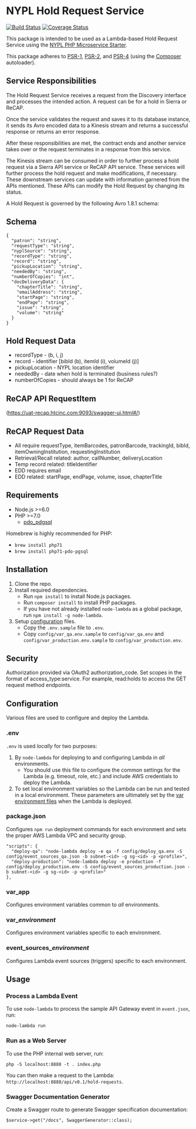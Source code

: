 # NYPL Hold Request Service

[![Build Status](https://travis-ci.org/NYPL/hold-request-service.svg?branch=master)](https://travis-ci.org/NYPL/hold-request-service)
[![Coverage Status](https://coveralls.io/repos/github/NYPL/hold-request-service/badge.svg?branch=master)](https://coveralls.io/github/NYPL/hold-request-service?branch=master)

This package is intended to be used as a Lambda-based Hold Request Service using the [NYPL PHP Microservice Starter](https://github.com/NYPL/php-microservice-starter).

This package adheres to [PSR-1](http://www.php-fig.org/psr/psr-1/), [PSR-2](http://www.php-fig.org/psr/psr-2/), and [PSR-4](http://www.php-fig.org/psr/psr-4/) (using the [Composer](https://getcomposer.org/) autoloader).

## Service Responsibilities

The Hold Request Service receives a request from the Discovery interface
and processes the intended action. A request can be for a hold in Sierra
or ReCAP.

Once the service validates the request and saves it to its database instance,
it sends its Avro encoded data to a Kinesis stream and returns a successful
response or returns an error response.

After these responsibilities are met, the contract ends and another
service takes over or the request terminates in a response from this
service.

The Kinesis stream can be consumed in order to further process a hold
request via a Sierra API service or ReCAP API service. These services
will further process the hold request and make modifications, if necessary.
These downstream services can update with information garnered from the
APIs mentioned. These APIs can modify the Hold Request by changing its
status.

A Hold Request is governed by the following Avro 1.8.1 schema:

## Schema
~~~
{
  "patron": "string",
  "requestType": "string",
  "nyplSource": "string",
  "recordType": "string",
  "record": "string",
  "pickupLocation": "string",
  "neededBy": "string",
  "numberOfCopies": "int",
  "docDeliveryData": {
    "chapterTitle": "string",
    "emailAddress": "string",
    "startPage": "string",
    "endPage": "string",
    "issue": "string",
    "volume": "string"
  }
}
~~~

## Hold Request Data

* recordType - (b, i, j)
* record - identifier [bibId (b), itemId (i), volumeId (j)]
* pickupLocation - NYPL location identifier
* neededBy - date when hold is terminated (business rules?)
* numberOfCopies - should always be 1 for ReCAP

## ReCAP API RequestItem
(https://uat-recap.htcinc.com:9093/swagger-ui.html#/)

## ReCAP Request Data

* All require requestType, itemBarcodes, patronBarcode, trackingId, bibId,
itemOwningInstitution, requestingInstitution
* Retrieval/Recall related: author, callNumber, deliveryLocation
* Temp record related: titleIdentifier
* EDD requires email
* EDD related: startPage, endPage, volume, issue, chapterTitle

## Requirements

* Node.js >=6.0
* PHP >=7.0 
  * [pdo_pdgsql](http://php.net/manual/en/ref.pdo-pgsql.php)

Homebrew is highly recommended for PHP:
  * `brew install php71`
  * `brew install php71-pdo-pgsql`
  
## Installation

1. Clone the repo.
2. Install required dependencies.
   * Run `npm install` to install Node.js packages.
   * Run `composer install` to install PHP packages.
   * If you have not already installed `node-lambda` as a global package, run `npm install -g node-lambda`.
3. Setup [configuration](#configuration) files.
   * Copy the `.env.sample` file to `.env`.
   * Copy `config/var_qa.env.sample` to `config/var_qa.env` and `config/var_production.env.sample` to `config/var_production.env`.

## Security

Authorization provided via OAuth2 authorization_code. Set scopes in the format of access_type:service.
For example, read:holds to access the GET request method endpoints.

## Configuration

Various files are used to configure and deploy the Lambda.

### .env

`.env` is used *locally* for two purposes:

1. By `node-lambda` for deploying to and configuring Lambda in *all* environments. 
   * You should use this file to configure the common settings for the Lambda 
   (e.g. timeout, role, etc.) and include AWS credentials to deploy the Lambda. 
2. To set local environment variables so the Lambda can be run and tested in a local environment.
   These parameters are ultimately set by the [var environment files](#var_environment) when the Lambda is deployed.

### package.json

Configures `npm run` deployment commands for each environment and sets the proper AWS Lambda VPC and
security group.
 
~~~~
"scripts": {
  "deploy-qa": "node-lambda deploy -e qa -f config/deploy_qa.env -S config/event_sources_qa.json -b subnet-<id> -g sg-<id> -p <profile>",
  "deploy-production": "node-lambda deploy -e production -f config/deploy_production.env -S config/event_sources_production.json -b subnet-<id> -g sg-<id> -p <profile>"
},
~~~~

### var_app

Configures environment variables common to *all* environments.

### var_*environment*

Configures environment variables specific to each environment.

### event_sources_*environment*

Configures Lambda event sources (triggers) specific to each environment.

## Usage

### Process a Lambda Event

To use `node-lambda` to process the sample API Gateway event in `event.json`, run:

~~~~
node-lambda run
~~~~

### Run as a Web Server

To use the PHP internal web server, run:

~~~~
php -S localhost:8888 -t . index.php
~~~~

You can then make a request to the Lambda: `http://localhost:8888/api/v0.1/hold-requests`.

### Swagger Documentation Generator

Create a Swagger route to generate Swagger specification documentation:

~~~~
$service->get("/docs", SwaggerGenerator::class);
~~~~
